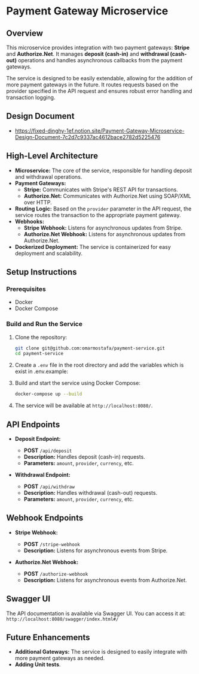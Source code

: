 # Payment Gateway Microservice

## Overview

This microservice provides integration with two payment gateways: **Stripe** and **Authorize.Net**. It manages **deposit (cash-in)** and **withdrawal (cash-out)** operations and handles asynchronous callbacks from the payment gateways.

The service is designed to be easily extendable, allowing for the addition of more payment gateways in the future. It routes requests based on the provider specified in the API request and ensures robust error handling and transaction logging.

## Design Document
- https://fixed-dinghy-1ef.notion.site/Payment-Gateway-Microservice-Design-Document-7c2d7c9337ac4612bace2782d5225476
## High-Level Architecture

- **Microservice:** The core of the service, responsible for handling deposit and withdrawal operations.
- **Payment Gateways:**
    - **Stripe:** Communicates with Stripe's REST API for transactions.
    - **Authorize.Net:** Communicates with Authorize.Net using SOAP/XML over HTTP.
- **Routing Logic:** Based on the `provider` parameter in the API request, the service routes the transaction to the appropriate payment gateway.
- **Webhooks:**
    - **Stripe Webhook:** Listens for asynchronous updates from Stripe.
    - **Authorize.Net Webhook:** Listens for asynchronous updates from Authorize.Net.
- **Dockerized Deployment:** The service is containerized for easy deployment and scalability.

## Setup Instructions

### Prerequisites

- Docker
- Docker Compose

### Build and Run the Service

1. Clone the repository:


   ```bash
   git clone git@github.com:omarmostafa/payment-service.git
   cd payment-service
   ```

2. Create a `.env` file in the root directory and add the variables which is exist in .env.example:

2. Build and start the service using Docker Compose:

    ```bash
   docker-compose up --build
    ```

3. The service will be available at `http://localhost:8080/`.

## API Endpoints

- **Deposit Endpoint:**
    - **POST** `/api/deposit`
    - **Description:** Handles deposit (cash-in) requests.
    - **Parameters:** `amount`, `provider`, `currency`, etc.

- **Withdrawal Endpoint:**
    - **POST** `/api/withdraw`
    - **Description:** Handles withdrawal (cash-out) requests.
    - **Parameters:** `amount`, `provider`, `currency`, etc.

## Webhook Endpoints

- **Stripe Webhook:**
    - **POST** `/stripe-webhook`
    - **Description:** Listens for asynchronous events from Stripe.

- **Authorize.Net Webhook:**
    - **POST** `/authorize-webhook`
    - **Description:** Listens for asynchronous events from Authorize.Net.

## Swagger UI

The API documentation is available via Swagger UI. You can access it at:
`http://localhost:8080/swagger/index.html#/`

## Future Enhancements

- **Additional Gateways:** The service is designed to easily integrate with more payment gateways as needed.
- **Adding Unit tests**.
